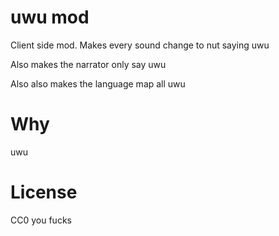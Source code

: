 uwu mod
=======

Client side mod. Makes every sound change to nut saying uwu

Also makes the narrator only say uwu

Also also makes the language map all uwu

Why
===

uwu

License
=======

CC0 you fucks